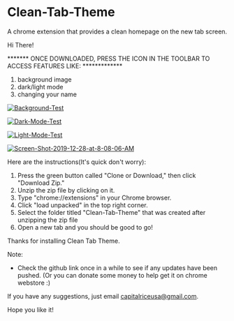 # Clean-Tab-Theme
A chrome extension that provides a clean homepage on the new tab screen.

Hi There!

  ******* ONCE DOWNLOADED, PRESS THE ICON IN THE TOOLBAR TO ACCESS FEATURES LIKE: *************
  1. background image
  2. dark/light mode
  3. changing your name
  
 <a href="https://ibb.co/dgBWmt7"><img src="https://i.ibb.co/nCrgPBR/Background-Test.png" alt="Background-Test" border="0"></a>
 
<a href="https://ibb.co/RgCNC8X"><img src="https://i.ibb.co/0nfKf50/Dark-Mode-Test.png" alt="Dark-Mode-Test" border="0"></a>

<a href="https://ibb.co/gTYFGj8"><img src="https://i.ibb.co/Z8913Lr/Light-Mode-Test.png" alt="Light-Mode-Test" border="0"></a>

<a href="https://imgbb.com/"><img src="https://i.ibb.co/y5Bhdw5/Screen-Shot-2019-12-28-at-8-08-06-AM.png" alt="Screen-Shot-2019-12-28-at-8-08-06-AM" border="0"></a>

Here are the instructions(It's quick don't worry):

1. Press the green button called "Clone or Download," then click "Download Zip."
2. Unzip the zip file by clicking on it. 
3. Type "chrome://extensions" in your Chrome browser.
4. Click "load unpacked" in the top right corner.
5. Select the folder titled "Clean-Tab-Theme" that was created after unzipping the zip file
6. Open a new tab and you should be good to go!

Thanks for installing Clean Tab Theme.

Note:
- Check the github link once in a while to see if any updates have been pushed. (Or you can donate some money to help get it on chrome webstore :)

If you have any suggestions, just email capitalriceusa@gmail.com.

Hope you like it!
